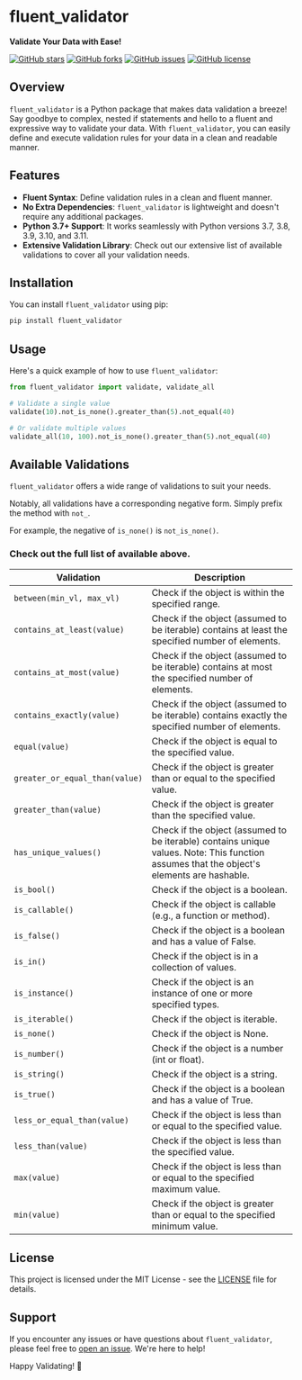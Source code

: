 
# fluent_validator

**Validate Your Data with Ease!**

[![GitHub stars](https://img.shields.io/github/stars/mariotaddeucci/fluent_validator.svg?style=flat-square)](https://github.com/mariotaddeucci/fluent_validator/stargazers)
[![GitHub forks](https://img.shields.io/github/forks/mariotaddeucci/fluent_validator.svg?style=flat-square)](https://github.com/mariotaddeucci/fluent_validator/network)
[![GitHub issues](https://img.shields.io/github/issues/mariotaddeucci/fluent_validator.svg?style=flat-square)](https://github.com/mariotaddeucci/fluent_validator/issues)
[![GitHub license](https://img.shields.io/github/license/mariotaddeucci/fluent_validator.svg?style=flat-square)](https://github.com/mariotaddeucci/fluent_validator/blob/main/LICENSE)

## Overview

`fluent_validator` is a Python package that makes data validation a breeze! Say goodbye to complex, nested if statements and hello to a fluent and expressive way to validate your data. With `fluent_validator`, you can easily define and execute validation rules for your data in a clean and readable manner.

## Features

- **Fluent Syntax**: Define validation rules in a clean and fluent manner.
- **No Extra Dependencies**: `fluent_validator` is lightweight and doesn't require any additional packages.
- **Python 3.7+ Support**: It works seamlessly with Python versions 3.7, 3.8, 3.9, 3.10, and 3.11.
- **Extensive Validation Library**: Check out our extensive list of available validations to cover all your validation needs.

## Installation

You can install `fluent_validator` using pip:

```bash
pip install fluent_validator
````

## Usage

Here's a quick example of how to use `fluent_validator`:

```python
from fluent_validator import validate, validate_all

# Validate a single value
validate(10).not_is_none().greater_than(5).not_equal(40)

# Or validate multiple values
validate_all(10, 100).not_is_none().greater_than(5).not_equal(40)
```

## Available Validations

`fluent_validator` offers a wide range of validations to suit your needs.

Notably, all validations have a corresponding negative form. Simply prefix the method with `not_`.

For example, the negative of `is_none()` is `not_is_none()`.

### Check out the full list of available above.

| Validation | Description |
| --- | --- |
| `between(min_vl, max_vl)` | Check if the object is within the specified range. |
| `contains_at_least(value)` | Check if the object (assumed to be iterable) contains at least the specified number of elements. |
| `contains_at_most(value)` | Check if the object (assumed to be iterable) contains at most the specified number of elements. |
| `contains_exactly(value)` | Check if the object (assumed to be iterable) contains exactly the specified number of elements. |
| `equal(value)` | Check if the object is equal to the specified value. |
| `greater_or_equal_than(value)` | Check if the object is greater than or equal to the specified value. |
| `greater_than(value)` | Check if the object is greater than the specified value. |
| `has_unique_values()` | Check if the object (assumed to be iterable) contains unique values. Note: This function assumes that the object's elements are hashable. |
| `is_bool()` | Check if the object is a boolean. |
| `is_callable()` | Check if the object is callable (e.g., a function or method). |
| `is_false()` | Check if the object is a boolean and has a value of False. |
| `is_in()` | Check if the object is in a collection of values. |
| `is_instance()` | Check if the object is an instance of one or more specified types. |
| `is_iterable()` | Check if the object is iterable. |
| `is_none()` | Check if the object is None. |
| `is_number()` | Check if the object is a number (int or float). |
| `is_string()` | Check if the object is a string. |
| `is_true()` | Check if the object is a boolean and has a value of True. |
| `less_or_equal_than(value)` | Check if the object is less than or equal to the specified value. |
| `less_than(value)` | Check if the object is less than the specified value. |
| `max(value)` | Check if the object is less than or equal to the specified maximum value. |
| `min(value)` | Check if the object is greater than or equal to the specified minimum value. |

## License

This project is licensed under the MIT License - see the [LICENSE](LICENSE) file for details.

## Support

If you encounter any issues or have questions about `fluent_validator`, please feel free to [open an issue](https://github.com/mariotaddeucci/fluent_validator/issues). We're here to help!

Happy Validating! 🚀
